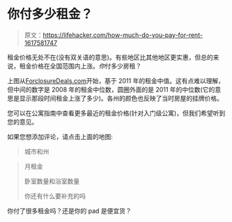 # 你付多少租金？

> 原文：<https://lifehacker.com/how-much-do-you-pay-for-rent-1617581747>

租金价格无处不在(没有双关语的意思)。有些地区比其他地区更实惠，但总的来说，租金价格在全国范围内上涨。*你*付多少房租？



上图从[ForclosureDeals.com](http://www.foreclosuredeals.com/wp/2011-rent-vs-buy-infographic-choose-the-best-real-estate-investment/)开始，基于 2011 年的租金中值。这有点难以理解，但中间的数字是 2008 年的租金中位数，圆圈外面的是 2011 年的中位数(它的意思是显示那段时间租金上涨了多少)。各州的颜色也反映了当时房屋的挂牌价格。

您可以在公寓指南中查看更多最近的租金价格(针对入门级公寓)，但我们希望听到您的意见。

如果您想添加评论，请点击上面的地图:

> 城市和州

> 月租金
> 
> 卧室数量和浴室数量
> 
> 你还有什么要补充的吗

你付了很多租金吗？还是你的 pad 是便宜货？